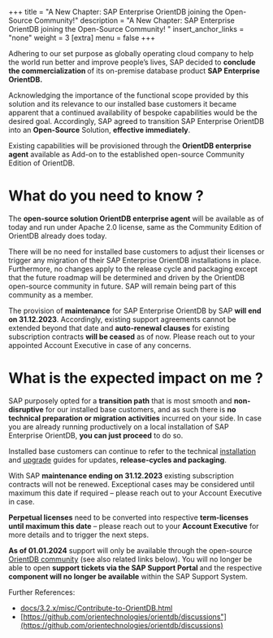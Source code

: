 +++
title = "A New Chapter: SAP Enterprise OrientDB joining the Open-Source Community!"
description = "A New Chapter: SAP Enterprise OrientDB joining the Open-Source Community! "
insert_anchor_links = "none"
weight = 3
[extra]
menu = false
+++

Adhering to our set purpose as globally operating cloud company to help the world run better and improve people’s lives, SAP decided to <strong>conclude the commercialization </strong>of its on-premise database product <strong>SAP Enterprise OrientDB. </strong>

Acknowledging the importance of the functional scope provided by this solution and its relevance to our installed base customers it became apparent that a continued availability of bespoke capabilities would be the desired goal. Accordingly, SAP agreed to transition SAP Enterprise OrientDB into an <strong>Open-Source</strong> Solution, <strong>effective immediately</strong>.  

Existing capabilities will be provisioned through the <strong>OrientDB enterprise agent</strong> available as Add-on to the established open-source Community Edition of OrientDB.  

# What do you need to know ?

The <strong>open-source solution OrientDB enterprise agent</strong> will be available as of today and run under Apache 2.0 license, same as the Community Edition of OrientDB already does today. 

There will be no need for installed base customers to adjust their licenses or trigger any migration of their SAP Enterprise OrientDB installations in place. Furthermore, no changes apply to the release cycle and packaging except that the future roadmap will be determined and driven by the OrientDB open-source community in future. SAP will remain being part of this community as a member. 

The provision of <strong>maintenance</strong> for SAP Enterprise OrientDB by SAP <strong>will end on 31.12.2023</strong>. Accordingly, existing support agreements cannot be extended beyond that date and <strong>auto-renewal clauses</strong> for existing subscription contracts <strong>will be ceased</strong> as of now. Please reach out to your appointed Account Executive in case of any concerns. 

# What is the expected impact on me ?

SAP purposely opted for a <strong>transition path</strong> that is most smooth and <strong>non-disruptive</strong> for our installed base customers, and as such there is <strong>no technical preparation or migration activities</strong> incurred on your side. In case you are already running productively on a local installation of SAP Enterprise OrientDB, <strong>you can just proceed</strong> to do so. 

Installed base customers can continue to refer to the technical <a href="/docs/3.2.x/admin/installation/">installation</a> and <a href="https://orientdb.dev/docs/3.2.x/release/Upgrade.html">upgrade</a> guides for updates, <strong>release-cycles and packaging</strong>.  

With SAP <strong>maintenance ending on 31.12.2023</strong> existing subscription contracts will not be renewed. Exceptional cases may be considered until maximum this date if required – please reach out to your Account Executive in case.   

<strong>Perpetual licenses</strong> need to be converted into respective <strong>term-licenses until maximum this date</strong> – please reach out to your <strong>Account Executive</strong> for more details and to trigger the next steps. 

<strong>As of 01.01.2024</strong> support will only be available through the open-source <a href="https://github.com/orientechnologies/orientdb/issues">OrientDB community</a> (see also related links below). You will no longer be able to open <strong>support tickets via the SAP Support Portal </strong>and the respective <strong>component will no longer be available</strong> within the SAP Support System. 


Further References:

- [docs/3.2.x/misc/Contribute-to-OrientDB.html](docs/3.2.x/misc/Contribute-to-OrientDB.html)
- [https://github.com/orientechnologies/orientdb/discussions"](https://github.com/orientechnologies/orientdb/discussions)



